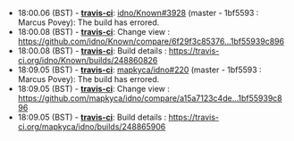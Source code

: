 * <a id="18:00.06">18:00.06 (BST)</a> - __[travis-ci](https://github.com/travis-ci)__: <a href="https://github.com/idno/Known/issues/3928">idno/Known#3928</a> (master - 1bf5593 : Marcus Povey): The build has errored.
* <a id="18:00.08">18:00.08 (BST)</a> - __[travis-ci](https://github.com/travis-ci)__: Change view : https://github.com/idno/Known/compare/6f29f3c85376...1bf55939c896
* <a id="18:00.08">18:00.08 (BST)</a> - __[travis-ci](https://github.com/travis-ci)__: Build details : https://travis-ci.org/idno/Known/builds/248860826
* <a id="18:09.05">18:09.05 (BST)</a> - __[travis-ci](https://github.com/travis-ci)__: <a href="https://github.com/mapkyca/idno/issues/220">mapkyca/idno#220</a> (master - 1bf5593 : Marcus Povey): The build has errored.
* <a id="18:09.05">18:09.05 (BST)</a> - __[travis-ci](https://github.com/travis-ci)__: Change view : https://github.com/mapkyca/idno/compare/a15a7123c4de...1bf55939c896
* <a id="18:09.05">18:09.05 (BST)</a> - __[travis-ci](https://github.com/travis-ci)__: Build details : https://travis-ci.org/mapkyca/idno/builds/248865906

